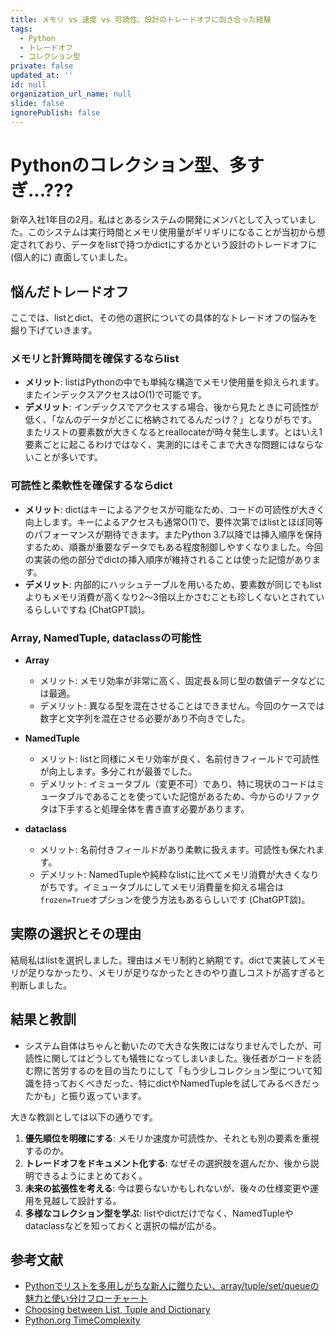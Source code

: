 ```yaml
---
title: メモリ vs 速度 vs 可読性、設計のトレードオフに向き合った経験
tags:
  - Python
  - トレードオフ
  - コレクション型
private: false
updated_at: ''
id: null
organization_url_name: null
slide: false
ignorePublish: false
---
```

# Pythonのコレクション型、多すぎ...???

新卒入社1年目の2月。私はとあるシステムの開発にメンバとして入っていました。このシステムは実行時間とメモリ使用量がギリギリになることが当初から想定されており、データをlistで持つかdictにするかという設計のトレードオフに (個人的に) 直面していました。

## 悩んだトレードオフ

ここでは、listとdict、その他の選択についての具体的なトレードオフの悩みを掘り下げていきます。  

### メモリと計算時間を確保するならlist

- **メリット**: listはPythonの中でも単純な構造でメモリ使用量を抑えられます。またインデックスアクセスはO(1)で可能です。  
- **デメリット**: インデックスでアクセスする場合、後から見たときに可読性が低く、「なんのデータがどこに格納されてるんだっけ？」となりがちです。またリストの要素数が大きくなるとreallocateが時々発生します。とはいえ1要素ごとに起こるわけではなく、実測的にはそこまで大きな問題にはならないことが多いです。

### 可読性と柔軟性を確保するならdict

- **メリット**: dictはキーによるアクセスが可能なため、コードの可読性が大きく向上します。キーによるアクセスも通常O(1)で、要件次第ではlistとほぼ同等のパフォーマンスが期待できます。またPython 3.7以降では挿入順序を保持するため、順番が重要なデータでもある程度制御しやすくなりました。今回の実装の他の部分でdictの挿入順序が維持されることは使った記憶があります。
- **デメリット**: 内部的にハッシュテーブルを用いるため、要素数が同じでもlistよりもメモリ消費が高くなり2〜3倍以上かさむことも珍しくないとされているらしいですね (ChatGPT談)。

### Array, NamedTuple, dataclassの可能性

- **Array**  
  - メリット: メモリ効率が非常に高く、固定長＆同じ型の数値データなどには最適。  
  - デメリット: 異なる型を混在させることはできません。今回のケースでは数字と文字列を混在させる必要があり不向きでした。  

- **NamedTuple**  
  - メリット: listと同様にメモリ効率が良く、名前付きフィールドで可読性が向上します。多分これが最善でした。
  - デメリット: イミュータブル（変更不可）であり、特に現状のコードはミュータブルであることを使っていた記憶があるため、今からのリファクタは下手すると処理全体を書き直す必要があります。

- **dataclass**  
  - メリット: 名前付きフィールドがあり柔軟に扱えます。可読性も保たれます。  
  - デメリット: NamedTupleや純粋なlistに比べてメモリ消費が大きくなりがちです。イミュータブルにしてメモリ消費量を抑える場合は`frozen=True`オプションを使う方法もあるらしいです (ChatGPT談)。  

## 実際の選択とその理由

結局私はlistを選択しました。理由はメモリ制約と納期です。dictで実装してメモリが足りなかったり、メモリが足りなかったときのやり直しコストが高すぎると判断しました。

## 結果と教訓

- システム自体はちゃんと動いたので大きな失敗にはなりませんでしたが、可読性に関してはどうしても犠牲になってしまいました。後任者がコードを読む際に苦労するのを目の当たりにして「もう少しコレクション型について知識を持っておくべきだった、特にdictやNamedTupleを試してみるべきだったかも」と振り返っています。  

大きな教訓としては以下の通りです。

1. **優先順位を明確にする**: メモリか速度か可読性か、それとも別の要素を重視するのか。  
2. **トレードオフをドキュメント化する**: なぜその選択肢を選んだか、後から説明できるようにまとめておく。  
3. **未来の拡張性を考える**: 今は要らないかもしれないが、後々の仕様変更や運用を見越して設計する。  
4. **多様なコレクション型を学ぶ**: listやdictだけでなく、NamedTupleやdataclassなどを知っておくと選択の幅が広がる。

## 参考文献

- [Pythonでリストを多用しがちな新人に贈りたい、array/tuple/set/queueの魅力と使い分けフローチャート](https://qiita.com/fujine/items/42cddf1cd13aedc6c4b8)
- [Choosing between List, Tuple and Dictionary](https://medium.com/swlh/choosing-between-list-tuple-and-dictionary-2fcb6d73cb60)
- [Python.org TimeComplexity](https://wiki.python.org/moin/TimeComplexity)
